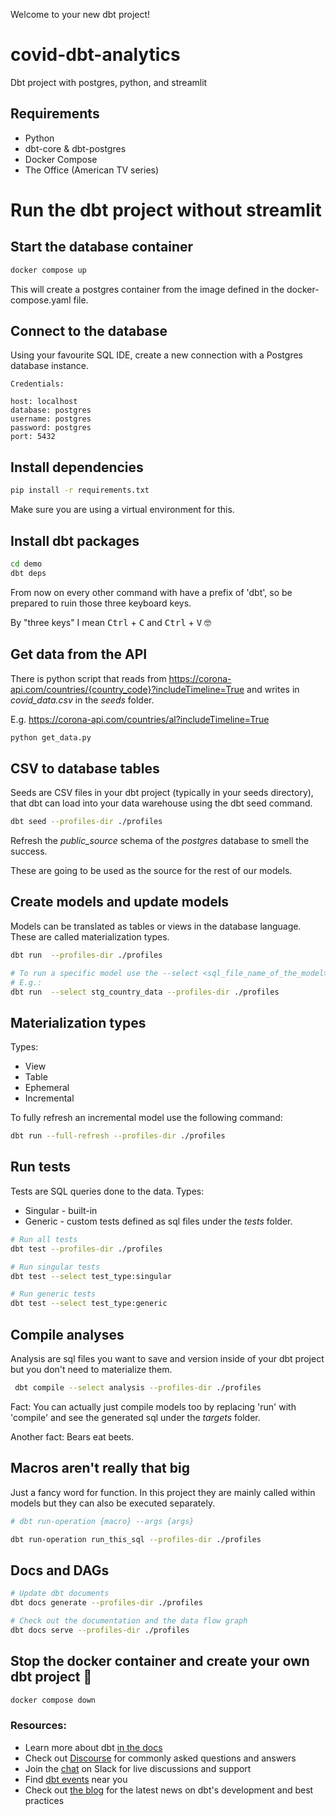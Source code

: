 Welcome to your new dbt project!


# covid-dbt-analytics
Dbt project with postgres, python, and streamlit

## Requirements
* Python
* dbt-core & dbt-postgres
* Docker Compose
* The Office (American TV series)

# Run the dbt project without streamlit

## Start the database container
```bash
docker compose up
```
This will create a postgres container from the image defined in the docker-compose.yaml file.



## Connect to the database
Using your favourite SQL IDE, create a new connection with a Postgres database instance.

```
Credentials:

host: localhost
database: postgres
username: postgres
password: postgres
port: 5432
```

## Install dependencies
```bash
pip install -r requirements.txt
```
Make sure you are using a virtual environment for this. 


## Install dbt packages 
```bash
cd demo
dbt deps
```
From now on every other command with have a prefix of 'dbt', so be prepared to ruin those three keyboard keys.

By "three keys" I mean <kbd>Ctrl</kbd> + <kbd>C</kbd> and <kbd>Ctrl</kbd> + <kbd>V</kbd>  🤓


## Get data from the API
There is python script that reads from  https://corona-api.com/countries/{country_code}?includeTimeline=True and writes in <i>covid_data.csv</i> in the <i>seeds</i> folder.

E.g.  https://corona-api.com/countries/al?includeTimeline=True

```bash
python get_data.py
```


## CSV to database tables
Seeds are CSV files in your dbt project (typically in your seeds directory), that dbt can load into your data warehouse using the dbt seed command.
```bash
dbt seed --profiles-dir ./profiles
```
Refresh the <i>public_source</i> schema of the <i>postgres</i> database to smell the success. 

These are going to be used as the source for the rest of our models.


## Create models and update models
Models can be translated as tables or views in the database language. These are called materialization types.
```bash
dbt run  --profiles-dir ./profiles

# To run a specific model use the --select <sql_file_name_of_the_model>
# E.g.:
dbt run  --select stg_country_data --profiles-dir ./profiles
```

## Materialization types
Types: 
* View
* Table
* Ephemeral
* Incremental

To fully refresh an incremental model use the following command:
```bash
dbt run --full-refresh --profiles-dir ./profiles
```


## Run tests
Tests are SQL queries done to the data. 
Types:
* Singular - built-in
* Generic  - custom tests defined as sql files under the <i>tests</i> folder.
```bash
# Run all tests
dbt test --profiles-dir ./profiles

# Run singular tests
dbt test --select test_type:singular

# Run generic tests 
dbt test --select test_type:generic
```


## Compile analyses
Analysis are sql files  you want to save and version inside of your dbt project but you don't need to materialize them.

```bash
 dbt compile --select analysis --profiles-dir ./profiles
```
Fact:
You can actually just compile models too by replacing 'run' with 'compile' and see the generated sql under the <i>targets</i> folder.

Another fact: Bears eat beets.


## Macros aren't really that big
Just a fancy word for function. In this project they are mainly called within models but they can also be executed separately.
```bash
# dbt run-operation {macro} --args {args}

dbt run-operation run_this_sql --profiles-dir ./profiles
```

## Docs and DAGs

```bash
# Update dbt documents
dbt docs generate --profiles-dir ./profiles

# Check out the documentation and the data flow graph
dbt docs serve --profiles-dir ./profiles
```


## Stop the docker container and create your own dbt project 💃
```bash
docker compose down
```




### Resources:
- Learn more about dbt [in the docs](https://docs.getdbt.com/docs/introduction)
- Check out [Discourse](https://discourse.getdbt.com/) for commonly asked questions and answers
- Join the [chat](https://community.getdbt.com/) on Slack for live discussions and support
- Find [dbt events](https://events.getdbt.com) near you
- Check out [the blog](https://blog.getdbt.com/) for the latest news on dbt's development and best practices

